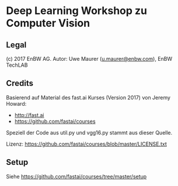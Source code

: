 # Deep Learning Workshop zu Computer Vision

## Legal
(c) 2017 EnBW AG.
Autor: Uwe Maurer (u.maurer@enbw.com), EnBW TechLAB

## Credits
Basierend auf Material des fast.ai Kurses (Version 2017) von Jeremy Howard:

* http://fast.ai
* https://github.com/fastai/courses

Speziell der Code aus util.py und vgg16.py stammt aus dieser Quelle.

Lizenz: https://github.com/fastai/courses/blob/master/LICENSE.txt

## Setup

Siehe https://github.com/fastai/courses/tree/master/setup
